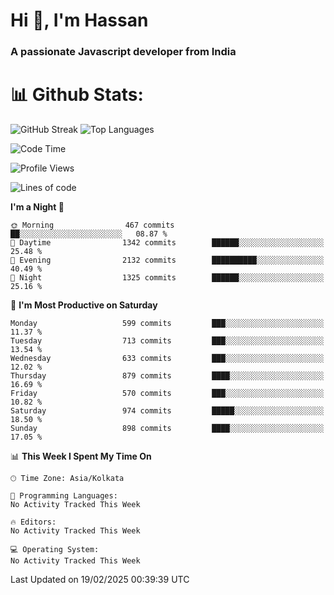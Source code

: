 # Hi 👋, I'm Hassan
### A passionate Javascript developer from India


# 📊 Github Stats:
![GitHub Streak](https://github-readme-streak-stats.herokuapp.com/?user=codeblooded47&theme=dracula&hide_border=false)
![Top Languages](https://github-readme-stats.vercel.app/api/top-langs/?username=codeblooded47&layout=compact&theme=dracula)



<!--START_SECTION:waka-->
![Code Time](http://img.shields.io/badge/Code%20Time-882%20hrs%2058%20mins-blue)

![Profile Views](http://img.shields.io/badge/Profile%20Views-6-blue)

![Lines of code](https://img.shields.io/badge/From%20Hello%20World%20I%27ve%20Written-24.3%20million%20lines%20of%20code-blue)

**I'm a Night 🦉** 

```text
🌞 Morning                467 commits         ██░░░░░░░░░░░░░░░░░░░░░░░   08.87 % 
🌆 Daytime                1342 commits        ██████░░░░░░░░░░░░░░░░░░░   25.48 % 
🌃 Evening                2132 commits        ██████████░░░░░░░░░░░░░░░   40.49 % 
🌙 Night                  1325 commits        ██████░░░░░░░░░░░░░░░░░░░   25.16 % 
```
📅 **I'm Most Productive on Saturday** 

```text
Monday                   599 commits         ███░░░░░░░░░░░░░░░░░░░░░░   11.37 % 
Tuesday                  713 commits         ███░░░░░░░░░░░░░░░░░░░░░░   13.54 % 
Wednesday                633 commits         ███░░░░░░░░░░░░░░░░░░░░░░   12.02 % 
Thursday                 879 commits         ████░░░░░░░░░░░░░░░░░░░░░   16.69 % 
Friday                   570 commits         ███░░░░░░░░░░░░░░░░░░░░░░   10.82 % 
Saturday                 974 commits         █████░░░░░░░░░░░░░░░░░░░░   18.50 % 
Sunday                   898 commits         ████░░░░░░░░░░░░░░░░░░░░░   17.05 % 
```


📊 **This Week I Spent My Time On** 

```text
🕑︎ Time Zone: Asia/Kolkata

💬 Programming Languages: 
No Activity Tracked This Week

🔥 Editors: 
No Activity Tracked This Week

💻 Operating System: 
No Activity Tracked This Week
```


 Last Updated on 19/02/2025 00:39:39 UTC
<!--END_SECTION:waka-->

